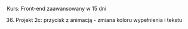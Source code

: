 Kurs: Front-end zaawansowany w 15 dni

36. Projekt 2c: przycisk z animacją - zmiana koloru wypełnienia i tekstu